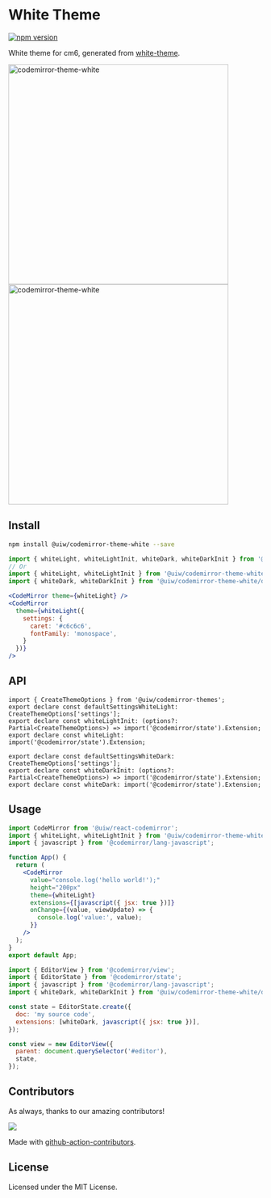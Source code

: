 <!--rehype:ignore:start-->

# White Theme

<!--rehype:ignore:end-->

[![npm version](https://img.shields.io/npm/v/@uiw/codemirror-theme-white.svg)](https://www.npmjs.com/package/@uiw/codemirror-theme-white)

White theme for cm6, generated from [white-theme](https://github.com/xthezealot/white-theme-vscode/tree/master/themes).

<a href="https://uiwjs.github.io/react-codemirror/#/theme/data/white/dark">
  <img width="436" alt="codemirror-theme-white" src="https://github.com/uiwjs/react-codemirror/assets/1680273/dc3227c3-66c8-4df2-bc6b-efb7849fbaf2">
</a>

<a href="https://uiwjs.github.io/react-codemirror/#/theme/data/white/light">
  <img width="436" alt="codemirror-theme-white" src="https://github.com/uiwjs/react-codemirror/assets/1680273/c3954eba-b7ca-4293-b6f3-853ab988b38e">
</a>

## Install

```bash
npm install @uiw/codemirror-theme-white --save
```

```jsx
import { whiteLight, whiteLightInit, whiteDark, whiteDarkInit } from '@uiw/codemirror-theme-white';
// Or
import { whiteLight, whiteLightInit } from '@uiw/codemirror-theme-white/light';
import { whiteDark, whiteDarkInit } from '@uiw/codemirror-theme-white/dark';

<CodeMirror theme={whiteLight} />
<CodeMirror
  theme={whiteLight({
    settings: {
      caret: '#c6c6c6',
      fontFamily: 'monospace',
    }
  })}
/>
```

## API

```tsx
import { CreateThemeOptions } from '@uiw/codemirror-themes';
export declare const defaultSettingsWhiteLight: CreateThemeOptions['settings'];
export declare const whiteLightInit: (options?: Partial<CreateThemeOptions>) => import('@codemirror/state').Extension;
export declare const whiteLight: import('@codemirror/state').Extension;

export declare const defaultSettingsWhiteDark: CreateThemeOptions['settings'];
export declare const whiteDarkInit: (options?: Partial<CreateThemeOptions>) => import('@codemirror/state').Extension;
export declare const whiteDark: import('@codemirror/state').Extension;
```

## Usage

```jsx
import CodeMirror from '@uiw/react-codemirror';
import { whiteLight, whiteLightInit } from '@uiw/codemirror-theme-white/light';
import { javascript } from '@codemirror/lang-javascript';

function App() {
  return (
    <CodeMirror
      value="console.log('hello world!');"
      height="200px"
      theme={whiteLight}
      extensions={[javascript({ jsx: true })]}
      onChange={(value, viewUpdate) => {
        console.log('value:', value);
      }}
    />
  );
}
export default App;
```

```js
import { EditorView } from '@codemirror/view';
import { EditorState } from '@codemirror/state';
import { javascript } from '@codemirror/lang-javascript';
import { whiteDark, whiteDarkInit } from '@uiw/codemirror-theme-white/dark';

const state = EditorState.create({
  doc: 'my source code',
  extensions: [whiteDark, javascript({ jsx: true })],
});

const view = new EditorView({
  parent: document.querySelector('#editor'),
  state,
});
```

## Contributors

As always, thanks to our amazing contributors!

<a href="https://github.com/uiwjs/react-codemirror/graphs/contributors">
  <img src="https://uiwjs.github.io/react-codemirror/CONTRIBUTORS.svg" />
</a>

Made with [github-action-contributors](https://github.com/jaywcjlove/github-action-contributors).

## License

Licensed under the MIT License.

